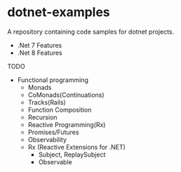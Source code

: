 # dotnet-examples
A repository containing code samples for dotnet projects.

* .Net 7 Features
* .Net 8 Features

TODO
* Functional programming
    * Monads
    * CoMonads(Continuations)
    * Tracks(Rails)
    * Function Composition
    * Recursion
    * Reactive Programming(Rx)
    * Promises/Futures
    * Observability
    * Rx (Reactive Extensions for .NET)
        * Subject, ReplaySubject
        * Observable